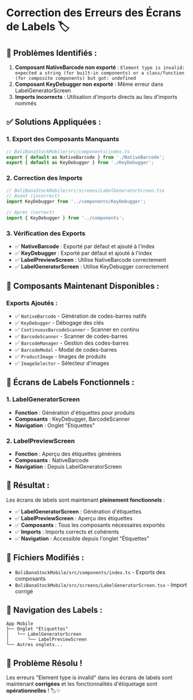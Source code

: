 # Correction des Erreurs des Écrans de Labels 🏷️

## 🚨 **Problèmes Identifiés :**

1. **Composant NativeBarcode non exporté** : `Element type is invalid: expected a string (for built-in components) or a class/function (for composite components) but got: undefined`
2. **Composant KeyDebugger non exporté** : Même erreur dans LabelGeneratorScreen
3. **Imports incorrects** : Utilisation d'imports directs au lieu d'imports nommés

## ✅ **Solutions Appliquées :**

### **1. Export des Composants Manquants**

```typescript
// BoliBanaStockMobile/src/components/index.ts
export { default as NativeBarcode } from './NativeBarcode';
export { default as KeyDebugger } from './KeyDebugger';
```

### **2. Correction des Imports**

```typescript
// BoliBanaStockMobile/src/screens/LabelGeneratorScreen.tsx
// Avant (incorrect)
import KeyDebugger from '../components/KeyDebugger';

// Après (correct)
import { KeyDebugger } from '../components';
```

### **3. Vérification des Exports**

- ✅ **NativeBarcode** : Exporté par défaut et ajouté à l'index
- ✅ **KeyDebugger** : Exporté par défaut et ajouté à l'index
- ✅ **LabelPreviewScreen** : Utilise NativeBarcode correctement
- ✅ **LabelGeneratorScreen** : Utilise KeyDebugger correctement

## 🔧 **Composants Maintenant Disponibles :**

### **Exports Ajoutés :**
- ✅ `NativeBarcode` - Génération de codes-barres natifs
- ✅ `KeyDebugger` - Débogage des clés
- ✅ `ContinuousBarcodeScanner` - Scanner en continu
- ✅ `BarcodeScanner` - Scanner de codes-barres
- ✅ `BarcodeManager` - Gestion des codes-barres
- ✅ `BarcodeModal` - Modal de codes-barres
- ✅ `ProductImage` - Images de produits
- ✅ `ImageSelector` - Sélecteur d'images

## 📱 **Écrans de Labels Fonctionnels :**

### **1. LabelGeneratorScreen**
- **Fonction** : Génération d'étiquettes pour produits
- **Composants** : KeyDebugger, BarcodeScanner
- **Navigation** : Onglet "Étiquettes"

### **2. LabelPreviewScreen**
- **Fonction** : Aperçu des étiquettes générées
- **Composants** : NativeBarcode
- **Navigation** : Depuis LabelGeneratorScreen

## 🎯 **Résultat :**

Les écrans de labels sont maintenant **pleinement fonctionnels** :

- ✅ **LabelGeneratorScreen** : Génération d'étiquettes
- ✅ **LabelPreviewScreen** : Aperçu des étiquettes
- ✅ **Composants** : Tous les composants nécessaires exportés
- ✅ **Imports** : Imports corrects et cohérents
- ✅ **Navigation** : Accessible depuis l'onglet "Étiquettes"

## 📁 **Fichiers Modifiés :**

- `BoliBanaStockMobile/src/components/index.ts` - Exports des composants
- `BoliBanaStockMobile/src/screens/LabelGeneratorScreen.tsx` - Import corrigé

## 🔗 **Navigation des Labels :**

```
App Mobile
├── Onglet "Étiquettes"
│   └── LabelGeneratorScreen
│       └── LabelPreviewScreen
└── Autres onglets...
```

## 🎉 **Problème Résolu !**

Les erreurs "Element type is invalid" dans les écrans de labels sont maintenant **corrigées** et les fonctionnalités d'étiquetage sont **opérationnelles** ! 🏷️✨
